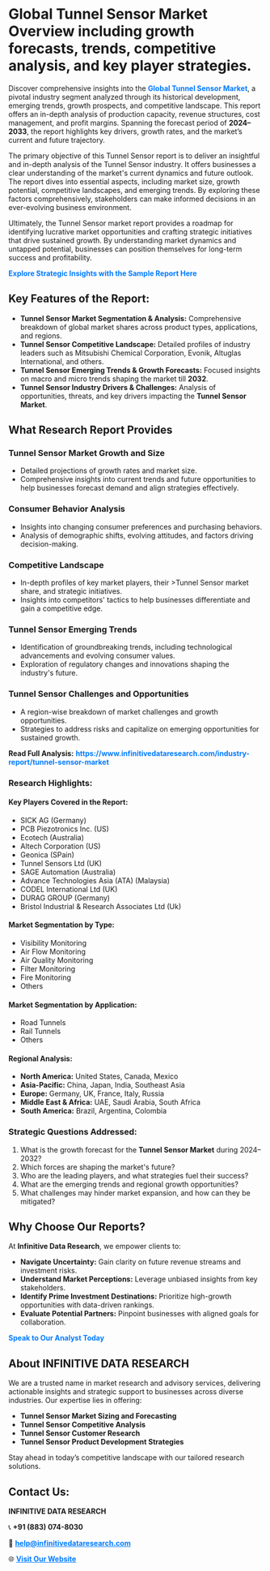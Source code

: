 <h1>Global Tunnel Sensor Market Overview including growth forecasts, trends, competitive analysis, and key player strategies.</h1>
<p>
Discover comprehensive insights into the 
<a href="https://www.infinitivedataresearch.com/industry-report/tunnel-sensor-market" rel="dofollow" style="color: #007BFF; text-decoration: none;"><strong>Global Tunnel Sensor Market</strong></a>, a pivotal industry segment analyzed through its historical development, emerging trends, growth prospects, and competitive landscape. This report offers an in-depth analysis of production capacity, revenue structures, cost management, and profit margins. Spanning the forecast period of <strong>2024–2033</strong>, the report highlights key drivers, growth rates, and the market’s current and future trajectory.
</p>
<p>
The primary objective of this Tunnel Sensor report is to deliver an insightful and in-depth analysis of the Tunnel Sensor industry. It offers businesses a clear understanding of the market's current dynamics and future outlook. The report dives into essential aspects, including market size, growth potential, competitive landscapes, and emerging trends. By exploring these factors comprehensively, stakeholders can make informed decisions in an ever-evolving business environment.
</p>
<p>
Ultimately, the Tunnel Sensor market report provides a roadmap for identifying lucrative market opportunities and crafting strategic initiatives that drive sustained growth. By understanding market dynamics and untapped potential, businesses can position themselves for long-term success and profitability.
</p>
<p>
<a href="https://www.infinitivedataresearch.com/request-sample/reportId=106676" style="color: #007BFF; text-decoration: none;"><strong>Explore Strategic Insights with the Sample Report Here</strong></a>
</p>

<h2>Key Features of the Report:</h2>
<ul>
<li><strong>Tunnel Sensor Market Segmentation & Analysis:</strong> Comprehensive breakdown of global market shares across product types, applications, and regions.</li>
<li><strong>Tunnel Sensor Competitive Landscape:</strong> Detailed profiles of industry leaders such as Mitsubishi Chemical Corporation, Evonik, Altuglas International, and others.</li>
<li><strong>Tunnel Sensor Emerging Trends & Growth Forecasts:</strong> Focused insights on macro and micro trends shaping the market till <strong>2032</strong>.</li>
<li><strong>Tunnel Sensor Industry Drivers & Challenges:</strong> Analysis of opportunities, threats, and key drivers impacting the <strong>Tunnel Sensor Market</strong>.</li>
</ul>

<h2>What Research Report Provides</h2>
<h3>Tunnel Sensor Market Growth and Size</h3>
<ul>
<li>Detailed projections of growth rates and market size.</li>
<li>Comprehensive insights into current trends and future opportunities to help businesses forecast demand and align strategies effectively.</li>
</ul>

<h3>Consumer Behavior Analysis</h3>
<ul>
<li>Insights into changing consumer preferences and purchasing behaviors.</li>
<li>Analysis of demographic shifts, evolving attitudes, and factors driving decision-making.</li>
</ul>

<h3>Competitive Landscape</h3>
<ul>
<li>In-depth profiles of key market players, their >Tunnel Sensor market share, and strategic initiatives.</li>
<li>Insights into competitors' tactics to help businesses differentiate and gain a competitive edge.</li>
</ul>

<h3>Tunnel Sensor Emerging Trends</h3>
<ul>
<li>Identification of groundbreaking trends, including technological advancements and evolving consumer values.</li>
<li>Exploration of regulatory changes and innovations shaping the industry's future.</li>
</ul>

<h3>Tunnel Sensor Challenges and Opportunities</h3>
<ul>
<li>A region-wise breakdown of market challenges and growth opportunities.</li>
<li>Strategies to address risks and capitalize on emerging opportunities for sustained growth.</li>
</ul>
<p><strong>Read Full Analysis:</strong> <a href="https://www.infinitivedataresearch.com/industry-report/tunnel-sensor-market" rel="dofollow" style="color: #007BFF; text-decoration: none;"><strong>https://www.infinitivedataresearch.com/industry-report/tunnel-sensor-market</strong></a></p>
<h3>Research Highlights:</h3>
<h4>Key Players Covered in the Report:</h4>
<ul><li>SICK AG (Germany)</li><li>PCB Piezotronics Inc. (US)</li><li>Ecotech (Australia)</li><li>Altech Corporation (US)</li><li>Geonica (SPain)</li><li>Tunnel Sensors Ltd (UK)</li><li>SAGE Automation (Australia)</li><li>Advance Technologies Asia (ATA) (Malaysia)</li><li>CODEL International Ltd (UK)</li><li>DURAG GROUP (Germany)</li><li>Bristol Industrial &amp; Research Associates Ltd (Uk)</li></ul>
<h4>Market Segmentation by Type:</h4>
<ul><li>Visibility Monitoring</li><li>Air Flow Monitoring</li><li>Air Quality Monitoring</li><li>Filter Monitoring</li><li>Fire Monitoring</li><li>Others</li></ul>
<h4>Market Segmentation by Application:</h4>
<ul><li>Road Tunnels</li><li>Rail Tunnels</li><li>Others</li></ul>

<h4>Regional Analysis:</h4>
<ul>
<li><strong>North America:</strong> United States, Canada, Mexico</li>
<li><strong>Asia-Pacific:</strong> China, Japan, India, Southeast Asia</li>
<li><strong>Europe:</strong> Germany, UK, France, Italy, Russia</li>
<li><strong>Middle East & Africa:</strong> UAE, Saudi Arabia, South Africa</li>
<li><strong>South America:</strong> Brazil, Argentina, Colombia</li>
</ul>

<h3>Strategic Questions Addressed:</h3>
<ol>
<li>What is the growth forecast for the <strong>Tunnel Sensor Market</strong> during 2024–2032?</li>
<li>Which forces are shaping the market's future?</li>
<li>Who are the leading players, and what strategies fuel their success?</li>
<li>What are the emerging trends and regional growth opportunities?</li>
<li>What challenges may hinder market expansion, and how can they be mitigated?</li>
</ol>

<h2>Why Choose Our Reports?</h2>
<p>At <strong>Infinitive Data Research</strong>, we empower clients to:</p>
<ul>
<li><strong>Navigate Uncertainty:</strong> Gain clarity on future revenue streams and investment risks.</li>
<li><strong>Understand Market Perceptions:</strong> Leverage unbiased insights from key stakeholders.</li>
<li><strong>Identify Prime Investment Destinations:</strong> Prioritize high-growth opportunities with data-driven rankings.</li>
<li><strong>Evaluate Potential Partners:</strong> Pinpoint businesses with aligned goals for collaboration.</li>
</ul>
<p><a href="https://www.infinitivedataresearch.com/industry-report/tunnel-sensor-market" rel="dofollow" style="color: #007BFF; text-decoration: none;"><strong>Speak to Our Analyst Today</strong></a></p>

<h2>About INFINITIVE DATA RESEARCH</h2>
<p>We are a trusted name in market research and advisory services, delivering actionable insights and strategic support to businesses across diverse industries. Our expertise lies in offering:</p>
<ul>
<li><strong>Tunnel Sensor Market Sizing and Forecasting</strong></li>
<li><strong>Tunnel Sensor Competitive Analysis</strong></li>
<li><strong>Tunnel Sensor Customer Research</strong></li>
<li><strong>Tunnel Sensor Product Development Strategies</strong></li>
</ul>
<p>Stay ahead in today’s competitive landscape with our tailored research solutions.</p>

<h2>Contact Us:</h2>
<p><strong>INFINITIVE DATA RESEARCH</strong></p>
<p>📞 <strong>+91 (883) 074-8030</strong></p>
<p>📧 <strong><a href="mailto:help@infinitivedataresearch.com" style="color: #007BFF;">help@infinitivedataresearch.com</a></strong></p>
<p>🌐 <strong><a href="https://www.infinitivedataresearch.com" rel="dofollow" style="color: #007BFF;">Visit Our Website</a></strong></p>